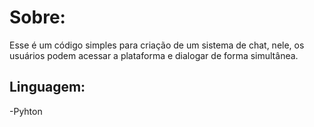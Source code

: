 # **Sobre:**
  
Esse é um código simples para criação de um sistema de chat, nele, os usuários podem acessar a plataforma e dialogar de forma simultânea.

## **Linguagem:**

-Pyhton
